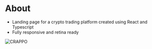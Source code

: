 # About

- Landing page for a crypto trading platform created using React and Typescript
- Fully responsive and retina ready

![CRAPPO](https://user-images.githubusercontent.com/50070398/194926063-2329b531-24aa-43c0-8e5a-b9c9207fa652.png)
